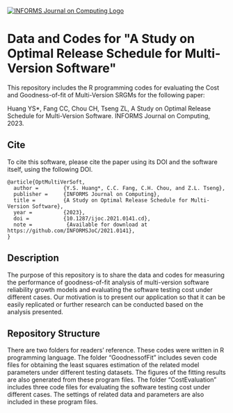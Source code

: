 [![INFORMS Journal on Computing Logo](https://INFORMSJoC.github.io/logos/INFORMS_Journal_on_Computing_Header.jpg)](https://pubsonline.informs.org/journal/ijoc)

# Data and Codes for "A Study on Optimal Release Schedule for Multi-Version Software"

This repository includes the R programming codes for evaluating the Cost and Goodness-of-fit of Multi-Version SRGMs for the following paper:

Huang YS*, Fang CC, Chou CH, Tseng ZL, A Study on Optimal Release Schedule for Multi-Version Software. INFORMS Journal on Computing, 2023.

## Cite

To cite this software, please cite the paper using its DOI and the software itself, using the following DOI.

```
@article{OptMultiVerSoft,
  author =        {Y.S. Huang*, C.C. Fang, C.H. Chou, and Z.L. Tseng},
  publisher =     {INFORMS Journal on Computing},
  title =         {A Study on Optimal Release Schedule for Multi-Version Software},
  year =          {2023},
  doi =           {10.1287/ijoc.2021.0141.cd},
  note =           {Available for download at https://github.com/INFORMSJoC/2021.0141},
}  
```

## Description
The purpose of this repository is to share the data and codes for measuring the performance of goodness-of-fit analysis of multi-version software reliability growth models and evaluating the software testing cost under different cases. Our motivation is to present our application so that it can be easily replicated or further research can be conducted based on the analysis presented.

## Repository Structure
There are two folders for readers’ reference. These codes were written in R programming language. The folder “GoodnessofFit” includes seven code files for obtaining the least squares estimation of the related model parameters under different testing datasets. The figures of the fitting results are also generated from these program files. The folder “CostEvaluation” includes three code files for evaluating the software testing cost under different cases. The settings of related data and parameters are also included in these program files. 
